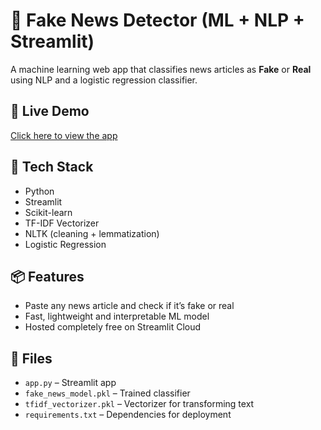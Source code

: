 # 📰 Fake News Detector (ML + NLP + Streamlit)

A machine learning web app that classifies news articles as **Fake** or **Real** using NLP and a logistic regression classifier.

## 🚀 Live Demo
[Click here to view the app](https://your-app-name.streamlit.app)

## 🧠 Tech Stack
- Python
- Streamlit
- Scikit-learn
- TF-IDF Vectorizer
- NLTK (cleaning + lemmatization)
- Logistic Regression

## 📦 Features
- Paste any news article and check if it’s fake or real
- Fast, lightweight and interpretable ML model
- Hosted completely free on Streamlit Cloud

## 📁 Files
- `app.py` – Streamlit app
- `fake_news_model.pkl` – Trained classifier
- `tfidf_vectorizer.pkl` – Vectorizer for transforming text
- `requirements.txt` – Dependencies for deployment

